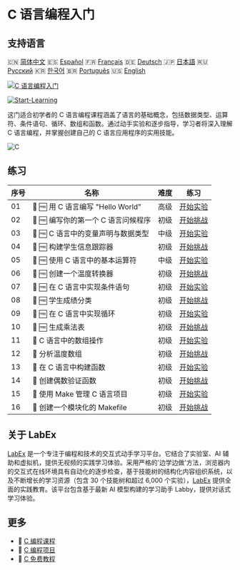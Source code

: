 # C 语言编程入门

## 支持语言

🇨🇳 [简体中文](README_zh.md) 🇪🇸 [Español](README_es.md) 🇫🇷 [Français](README_fr.md) 🇩🇪 [Deutsch](README_de.md) 🇯🇵 [日本語](README_ja.md) 🇷🇺 [Русский](README_ru.md) 🇰🇷 [한국어](README_ko.md) 🇧🇷 [Português](README_pt.md) 🇺🇸 [English](README.md) 

[![C 语言编程入门](https://cover-creator.labex.io/c-programming-for-beginners.png?lang=zh)](https://labex.io/zh/courses/c-programming-for-beginners)

[![Start-Learning](https://img.shields.io/badge/Start-Learning-whitesmoke?style=for-the-badge)](https://labex.io/zh/courses/c-programming-for-beginners)

这门适合初学者的 C 语言编程课程涵盖了语言的基础概念，包括数据类型、运算符、条件语句、循环、数组和函数。通过动手实验和逐步指导，学习者将深入理解 C 语言编程，并掌握创建自己的 C 语言应用程序的实用技能。

![C](https://img.shields.io/badge/C-whitesmoke?style=for-the-badge&logo=c)


## 练习

|   序号 | 名称                                | 难度   | 练习                                                                                                                                              |
|--------|-------------------------------------|--------|---------------------------------------------------------------------------------------------------------------------------------------------------|
|     01 | 🧩 🆓 用 C 语言编写 "Hello World"   | 高级   | <a target='_blank' href='https://labex.io/zh/labs/c-create-hello-world-in-c-438286?course=c-programming-for-beginners'>开始实验</a>               |
|     02 | 🎯 🆓 编写你的第一个 C 语言问候程序 | 初级   | <a target='_blank' href='https://labex.io/zh/labs/c-craft-your-first-c-greeting-438337?course=c-programming-for-beginners'>开始挑战</a>           |
|     03 | 🧩 🆓 C 语言中的变量声明与数据类型  | 中级   | <a target='_blank' href='https://labex.io/zh/labs/c-declare-variables-and-data-types-in-c-438287?course=c-programming-for-beginners'>开始实验</a> |
|     04 | 🎯 🆓 构建学生信息跟踪器            | 初级   | <a target='_blank' href='https://labex.io/zh/labs/c-build-student-information-tracker-438353?course=c-programming-for-beginners'>开始挑战</a>     |
|     05 | 🧩 🆓 使用 C 语言中的基本运算符     | 中级   | <a target='_blank' href='https://labex.io/zh/labs/c-use-basic-operators-in-c-438288?course=c-programming-for-beginners'>开始实验</a>              |
|     06 | 🎯 🆓 创建一个温度转换器            | 初级   | <a target='_blank' href='https://labex.io/zh/labs/c-create-a-temperature-converter-438383?course=c-programming-for-beginners'>开始挑战</a>        |
|     07 | 🧩 🆓 在 C 语言中实现条件语句       | 初级   | <a target='_blank' href='https://labex.io/zh/labs/c-implement-conditionals-in-c-438331?course=c-programming-for-beginners'>开始实验</a>           |
|     08 | 🎯 🆓 学生成绩分类                  | 初级   | <a target='_blank' href='https://labex.io/zh/labs/c-classify-student-grades-438387?course=c-programming-for-beginners'>开始挑战</a>               |
|     09 | 🧩 🆓 在 C 语言中实现循环           | 初级   | <a target='_blank' href='https://labex.io/zh/labs/c-implement-loops-in-c-438332?course=c-programming-for-beginners'>开始实验</a>                  |
|     10 | 🎯 🆓 生成乘法表                    | 初级   | <a target='_blank' href='https://labex.io/zh/labs/c-generate-multiplication-tables-438391?course=c-programming-for-beginners'>开始挑战</a>        |
|     11 | 🧩  C 语言中的数组操作              | 初级   | <a target='_blank' href='https://labex.io/zh/labs/c-handle-arrays-in-c-438330?course=c-programming-for-beginners'>开始实验</a>                    |
|     12 | 🎯  分析温度数组                    | 初级   | <a target='_blank' href='https://labex.io/zh/labs/c-analyze-temperature-array-438390?course=c-programming-for-beginners'>开始挑战</a>             |
|     13 | 🧩  在 C 语言中构建函数             | 初级   | <a target='_blank' href='https://labex.io/zh/labs/c-build-functions-in-c-438329?course=c-programming-for-beginners'>开始实验</a>                  |
|     14 | 🎯  创建偶数验证函数                | 初级   | <a target='_blank' href='https://labex.io/zh/labs/c-create-even-number-validator-function-438393?course=c-programming-for-beginners'>开始挑战</a> |
|     15 | 🧩  使用 Make 管理 C 语言项目       | 初级   | <a target='_blank' href='https://labex.io/zh/labs/c-manage-projects-with-make-in-c-438333?course=c-programming-for-beginners'>开始实验</a>        |
|     16 | 🎯  创建一个模块化的 Makefile       | 初级   | <a target='_blank' href='https://labex.io/zh/labs/c-create-a-modular-makefile-438425?course=c-programming-for-beginners'>开始挑战</a>             |

## 关于 LabEx

[LabEx](https://labex.io) 是一个专注于编程和技术的交互式动手学习平台。它结合了实验室、AI 辅助和虚拟机，提供无视频的实践学习体验。采用严格的'边学边做'方法，浏览器内的交互式在线环境具有自动化的逐步检查，基于技能树的结构化内容组织系统，以及不断增长的学习资源（包含 30 个技能树和超过 6,000 个实验），[LabEx](https://labex.io) 提供全面的实践教育。该平台包含基于最新 AI 模型构建的学习助手 Labby，提供对话式学习体验。

## 更多

- 🔗 [C 编程课程](https://github.com/labex-labs/awesome-programming-courses)
- 🔗 [C 编程项目](https://github.com/labex-labs/awesome-programming-projects)
- 🔗 [C 免费教程](https://github.com/labex-labs/c-free-tutorials)

